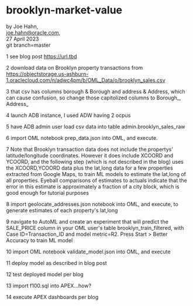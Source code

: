# brooklyn-market-value

by Joe Hahn,<br />
joe.hahn@oracle.com,<br />
27 April 2023<br />
git branch=master

1 see blog post https://url.tbd

2 download data on Brooklyn property transactions from https://objectstorage.us-ashburn-1.oraclecloud.com/n/adwc4pm/b/OML_Data/o/brooklyn_sales.csv

3 that csv has columns borough & Borough and address & Address, which can cause confusion, so change those capitolized columns to Borough_, Address_

4 launch ADB instance, I used ADW having 2 ocpus

5 have ADB admin user load csv data into table admin.brooklyn_sales_raw

6 import OML notebook prep_data.json into OML, and execute. 

7 Note that Brooklyn transaction data does not include the propertys' latitude/longitude
coordinates. However it does include XCOORD and YCOORD, and
the following step (which is not described in the blog) uses the XCOORD,YCOORD data
plus the lat,long data for a few properties extracted from Google Maps,
to train ML models to estimate the lat,long of all properties. Eyeball comparisons of estimates
to actuals indicate that the error in this estimate is approximately a fraction of a city block,
which is good enough for tutorial purposes

8 import geolocate_addresses.json notebook into OML, and execute, to generate estimates
of each property's lat,long

9 navigate to AutoML and create an experiment that will predict the SALE_PRICE column
in your OML user's table brooklyn_train_filtered, with Case ID=Transaction_ID and
model metric=R2. Press Start > Better Accuracy to train ML model

10 import OML notebook validate_model.json into OML, and execute

11 deploy model as described in blog post

12 test deployed model per blog

13 import f100.sql into APEX...how?

14 execute APEX dashboards per blog

